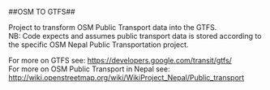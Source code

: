 ##OSM TO GTFS##

Project to transform OSM Public Transport data into the GTFS.<br>
NB: Code expects and assumes public transport data is stored according to the specific OSM Nepal Public Transportation project.

For more on GTFS see: https://developers.google.com/transit/gtfs/ <br>
For more on OSM Public Transport in Nepal see: http://wiki.openstreetmap.org/wiki/WikiProject_Nepal/Public_transport 